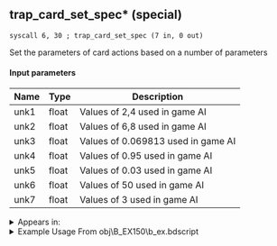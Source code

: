 ## trap_card_set_spec* (special)

`syscall 6, 30 ; trap_card_set_spec (7 in, 0 out)`

Set the parameters of card actions based on a number of parameters

#### Input parameters
| Name | Type | Description
|------|------|------------
| unk1   | float   | Values of 2,4 used in game AI
| unk2   | float   | Values of 6,8 used in game AI
| unk3   | float   | Values of 0.069813 used in game AI
| unk4   | float   | Values of 0.95 used in game AI
| unk5   | float   | Values of 0.03 used in game AI
| unk6   | float   | Values of 50 used in game AI
| unk7   | float   | Values of 3 used in game AI




<details>
	<summary>Appears in:</summary>
| filename | Entity (obj)
|----------|-------------
| obj\B_EX150\b_ex.bdscript       | ((B) Luxord (WORKS! can’t be killed, or paused))          
| obj\B_EX150_LV99\b_ex.bdscript       | ((B99) Luxord (Limit Cut))          
| obj\M_EX950\m_ex.bdscript       | ((M) Gambler)          

</details>

<details>
	<summary>Example Usage From obj\B_EX150\b_ex.bdscript</summary>
```plaintext
L15018:
 popToSp 0
 pushImmf 4
 pushImmf 8
 pushImmf 0.069813
 pushImmf 0.95
 pushImmf 0.03
 pushImmf 50
 pushImmf 3
 syscall 6, 30 ; trap_card_set_spec (7 in, 0 out)
 pushFromFSp 0
 pushImm 16
 syscall 1, 3 ; trap_sysobj_player (0 in, 1 out)
 memcpyToSp 16, 4
 pushFromPSp 4
 pushImm 1
 pushImm 0
 syscall 1, 149 ; trap_obj_effect_start_bind_other (5 in, 1 out)
 drop 
 pushImm 0
 syscall 1, 42 ; func_obj_control_off (1 in, 0 out)
 syscall 1, 34 ; trap_event_is_exec (0 in, 1 out)
 jz L15077
 syscall 4, 56 ; trap_event_continue_control_off (0 in, 0 out)
 jmp L15077
```
</details>

